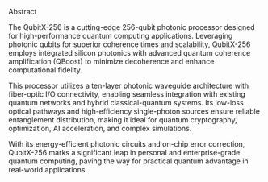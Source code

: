 Abstract

The QubitX-256 is a cutting-edge 256-qubit photonic processor designed for high-performance quantum computing applications. Leveraging photonic qubits for superior coherence times and scalability, QubitX-256 employs integrated silicon photonics with advanced quantum coherence amplification (QBoost) to minimize decoherence and enhance computational fidelity.

This processor utilizes a ten-layer photonic waveguide architecture with fiber-optic I/O connectivity, enabling seamless integration with existing quantum networks and hybrid classical-quantum systems. Its low-loss optical pathways and high-efficiency single-photon sources ensure reliable entanglement distribution, making it ideal for quantum cryptography, optimization, AI acceleration, and complex simulations.

With its energy-efficient photonic circuits and on-chip error correction, QubitX-256 marks a significant leap in personal and enterprise-grade quantum computing, paving the way for practical quantum advantage in real-world applications.
